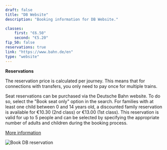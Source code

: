```yaml
---
draft: false
title: "DB Website"
description: "Booking information for DB Website."

classes:
    first: "€6.50"
    second: "€5.20"
fip_50: false
reservations: true
link: "https://www.bahn.de/en"
type: "website"
---
```


**Reservations**

The reservation price is calculated per journey. This means that for connections with transfers, you only need to pay once for multiple trains.

Seat reservations can be purchased via the Deutsche Bahn website. To do so, select the "Book seat only" option in the search. For families with at least one child between 0 and 14 years old, a discounted family reservation is available for €10.30 (2nd class) or €13.00 (1st class). This reservation is valid for up to 5 people and can be selected by specifying the appropriate number of adults and children during the booking process.

[More information](https://int.bahn.de/en/offers/additional-services/seat-reservation)

![Book DB reservation](db_reservation.webp)
